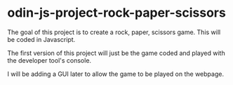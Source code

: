 # odin-js-project-rock-paper-scissors
The goal of this project is to create a rock, paper, scissors game. This will be coded in Javascript. 

The first version of this project will just be the game coded and played with the developer tool's console. 

I will be adding a GUI later to allow the game to be played on the webpage. 